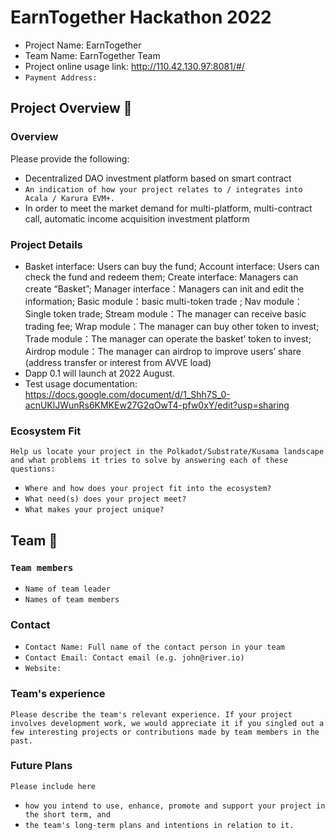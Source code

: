 # EarnTogether Hackathon 2022

- Project Name: EarnTogether
- Team Name: EarnTogether Team
- Project online usage link: http://110.42.130.97:8081/#/
- `Payment Address: `

## Project Overview 📄

### Overview

Please provide the following:

- Decentralized DAO investment platform based on smart contract
- `An indication of how your project relates to / integrates into Acala / Karura EVM+.`
- In order to meet the market demand for multi-platform, multi-contract call, automatic income acquisition investment platform

### Project Details

- Basket interface: Users can buy the fund; Account interface:  Users can check the fund and redeem them; Create interface:  Managers can create “Basket”; Manager interface：Managers can init  and edit the information; Basic module：basic multi-token trade ; Nav module：Single token trade; Stream module：The manager can receive basic trading fee; Wrap module：The manager can buy other token to invest; Trade module：The manager can operate the basket’ token to invest; Airdrop module：The manager can airdrop to improve users’ share (address  transfer or interest from AVVE load)
- Dapp 0.1 will launch at 2022 August.
-  Test usage documentation: https://docs.google.com/document/d/1_Shh7S_0-acnUKlJWunRs6KMKEw27G2qOwT4-pfw0xY/edit?usp=sharing

### Ecosystem Fit

`Help us locate your project in the Polkadot/Substrate/Kusama landscape and what problems it tries to solve by answering each of these questions:`

- `Where and how does your project fit into the ecosystem?`
- `What need(s) does your project meet?`
- `What makes your project unique?`


## Team 👥

### `Team members`

- `Name of team leader`
- `Names of team members`

### Contact

- `Contact Name: Full name of the contact person in your team`
- `Contact Email: Contact email (e.g. john@river.io)`
- `Website:`

### Team's experience

`Please describe the team's relevant experience. If your project involves development work, we would appreciate it if you singled out a few interesting projects or contributions made by team members in the past. `

### Future Plans

`Please include here`

- `how you intend to use, enhance, promote and support your project in the short term, and`
- `the team's long-term plans and intentions in relation to it.`
